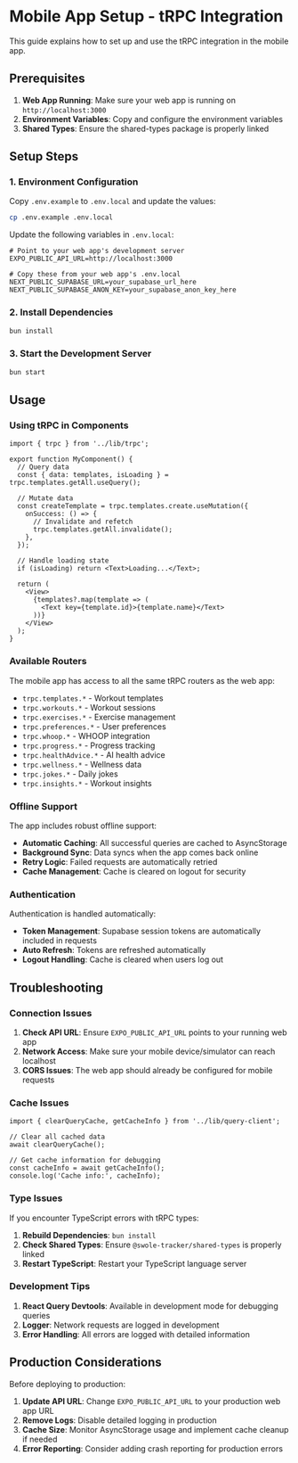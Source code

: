 # Mobile App Setup - tRPC Integration

This guide explains how to set up and use the tRPC integration in the mobile app.

## Prerequisites

1. **Web App Running**: Make sure your web app is running on `http://localhost:3000`
2. **Environment Variables**: Copy and configure the environment variables
3. **Shared Types**: Ensure the shared-types package is properly linked

## Setup Steps

### 1. Environment Configuration

Copy `.env.example` to `.env.local` and update the values:

```bash
cp .env.example .env.local
```

Update the following variables in `.env.local`:

```env
# Point to your web app's development server
EXPO_PUBLIC_API_URL=http://localhost:3000

# Copy these from your web app's .env.local
NEXT_PUBLIC_SUPABASE_URL=your_supabase_url_here
NEXT_PUBLIC_SUPABASE_ANON_KEY=your_supabase_anon_key_here
```

### 2. Install Dependencies

```bash
bun install
```

### 3. Start the Development Server

```bash
bun start
```

## Usage

### Using tRPC in Components

```tsx
import { trpc } from '../lib/trpc';

export function MyComponent() {
  // Query data
  const { data: templates, isLoading } = trpc.templates.getAll.useQuery();
  
  // Mutate data
  const createTemplate = trpc.templates.create.useMutation({
    onSuccess: () => {
      // Invalidate and refetch
      trpc.templates.getAll.invalidate();
    },
  });

  // Handle loading state
  if (isLoading) return <Text>Loading...</Text>;

  return (
    <View>
      {templates?.map(template => (
        <Text key={template.id}>{template.name}</Text>
      ))}
    </View>
  );
}
```

### Available Routers

The mobile app has access to all the same tRPC routers as the web app:

- `trpc.templates.*` - Workout templates
- `trpc.workouts.*` - Workout sessions
- `trpc.exercises.*` - Exercise management
- `trpc.preferences.*` - User preferences
- `trpc.whoop.*` - WHOOP integration
- `trpc.progress.*` - Progress tracking
- `trpc.healthAdvice.*` - AI health advice
- `trpc.wellness.*` - Wellness data
- `trpc.jokes.*` - Daily jokes
- `trpc.insights.*` - Workout insights

### Offline Support

The app includes robust offline support:

- **Automatic Caching**: All successful queries are cached to AsyncStorage
- **Background Sync**: Data syncs when the app comes back online
- **Retry Logic**: Failed requests are automatically retried
- **Cache Management**: Cache is cleared on logout for security

### Authentication

Authentication is handled automatically:

- **Token Management**: Supabase session tokens are automatically included in requests
- **Auto Refresh**: Tokens are refreshed automatically
- **Logout Handling**: Cache is cleared when users log out

## Troubleshooting

### Connection Issues

1. **Check API URL**: Ensure `EXPO_PUBLIC_API_URL` points to your running web app
2. **Network Access**: Make sure your mobile device/simulator can reach localhost
3. **CORS Issues**: The web app should already be configured for mobile requests

### Cache Issues

```tsx
import { clearQueryCache, getCacheInfo } from '../lib/query-client';

// Clear all cached data
await clearQueryCache();

// Get cache information for debugging
const cacheInfo = await getCacheInfo();
console.log('Cache info:', cacheInfo);
```

### Type Issues

If you encounter TypeScript errors with tRPC types:

1. **Rebuild Dependencies**: `bun install`
2. **Check Shared Types**: Ensure `@swole-tracker/shared-types` is properly linked
3. **Restart TypeScript**: Restart your TypeScript language server

### Development Tips

1. **React Query Devtools**: Available in development mode for debugging queries
2. **Logger**: Network requests are logged in development
3. **Error Handling**: All errors are logged with detailed information

## Production Considerations

Before deploying to production:

1. **Update API URL**: Change `EXPO_PUBLIC_API_URL` to your production web app URL
2. **Remove Logs**: Disable detailed logging in production
3. **Cache Size**: Monitor AsyncStorage usage and implement cache cleanup if needed
4. **Error Reporting**: Consider adding crash reporting for production errors